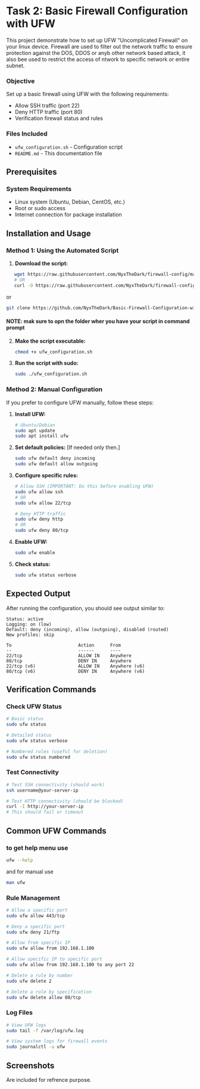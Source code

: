 # Task 2: Basic Firewall Configuration with UFW

This project demonstrate how to set up UFW "Uncomplicated Firewall" on your linux device.
Firewall are used to filter out the network traffic to ensure protection against the DOS, DDOS or anyb other network based attack, it also bee used to restrict the access of ntwork to specific network or entire subnet. 

### Objective
Set up a basic firewall using UFW with the following requirements:
- Allow SSH traffic (port 22)
- Deny HTTP traffic (port 80)
- Verification firewall status and rules

### Files Included
- `ufw_configuration.sh` - Configuration script
- `README.md` - This documentation file

## Prerequisites

### System Requirements
- Linux system (Ubuntu, Debian, CentOS, etc.)
- Root or sudo access
- Internet connection for package installation

## Installation and Usage

### Method 1: Using the Automated Script

1. **Download the script:**
```bash
   wget https://raw.githubusercontent.com/NyxTheDark/firewall-config/main/ufw_configuration.sh
   # OR
   curl -O https://raw.githubusercontent.com/NyxTheDark/firewall-config/main/ufw_configuration.sh
```
or 
```bash
git clone https://github.com/NyxTheDark/Basic-Firewall-Configuration-with-UFW.git
```
#### NOTE: mak sure to opn the folder wher you have your script in command prompt

2. **Make the script executable:**
   ```bash
   chmod +x ufw_configuration.sh
   ```

3. **Run the script with sudo:**
   ```bash
   sudo ./ufw_configuration.sh
   ```

### Method 2: Manual Configuration

If you prefer to configure UFW manually, follow these steps:

1. **Install UFW:**
   ```bash
   # Ubuntu/Debian
   sudo apt update
   sudo apt install ufw

2. **Set default policies:** [If needed only then.]
   ```bash
   sudo ufw default deny incoming
   sudo ufw default allow outgoing
   ```

3. **Configure specific rules:**
   ```bash
   # Allow SSH (IMPORTANT: Do this before enabling UFW)
   sudo ufw allow ssh
   # OR
   sudo ufw allow 22/tcp
   
   # Deny HTTP traffic
   sudo ufw deny http
   # OR
   sudo ufw deny 80/tcp
   ```

4. **Enable UFW:**
   ```bash
   sudo ufw enable
   ```

5. **Check status:**
   ```bash
   sudo ufw status verbose
   ```

## Expected Output

After running the configuration, you should see output similar to:

```
Status: active
Logging: on (low)
Default: deny (incoming), allow (outgoing), disabled (routed)
New profiles: skip

To                         Action      From
--                         ------      ----
22/tcp                     ALLOW IN    Anywhere
80/tcp                     DENY IN     Anywhere
22/tcp (v6)                ALLOW IN    Anywhere (v6)
80/tcp (v6)                DENY IN     Anywhere (v6)
```

## Verification Commands

### Check UFW Status
```bash
# Basic status
sudo ufw status

# Detailed status
sudo ufw status verbose

# Numbered rules (useful for deletion)
sudo ufw status numbered
```

### Test Connectivity
```bash
# Test SSH connectivity (should work)
ssh username@your-server-ip

# Test HTTP connectivity (should be blocked)
curl -I http://your-server-ip
# This should fail or timeout
```

## Common UFW Commands

### to get help menu use
```bash
ufw --help
```
and for manual use
```bash
man ufw
```

### Rule Management
```bash
# Allow a specific port
sudo ufw allow 443/tcp

# Deny a specific port
sudo ufw deny 21/ftp

# Allow from specific IP
sudo ufw allow from 192.168.1.100

# Allow specific IP to specific port
sudo ufw allow from 192.168.1.100 to any port 22

# Delete a rule by number
sudo ufw delete 2

# Delete a rule by specification
sudo ufw delete allow 80/tcp
```

### Log Files
```bash
# View UFW logs
sudo tail -f /var/log/ufw.log

# View system logs for firewall events
sudo journalctl -u ufw
```
## Screenshots

Are included for refrence purpose.
